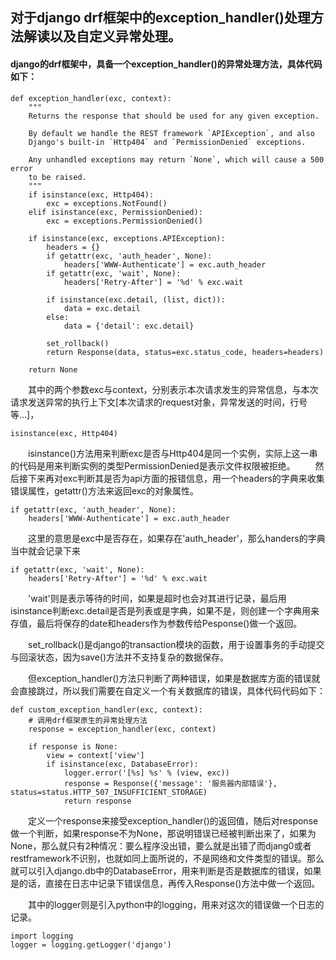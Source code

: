 ## 对于django drf框架中的exception_handler()处理方法解读以及自定义异常处理。

#### django的drf框架中，具备一个exception_handler()的异常处理方法，具体代码如下：
```
def exception_handler(exc, context):
    """
    Returns the response that should be used for any given exception.

    By default we handle the REST framework `APIException`, and also
    Django's built-in `Http404` and `PermissionDenied` exceptions.

    Any unhandled exceptions may return `None`, which will cause a 500 error
    to be raised.
    """
    if isinstance(exc, Http404):
        exc = exceptions.NotFound()
    elif isinstance(exc, PermissionDenied):
        exc = exceptions.PermissionDenied()

    if isinstance(exc, exceptions.APIException):
        headers = {}
        if getattr(exc, 'auth_header', None):
            headers['WWW-Authenticate'] = exc.auth_header
        if getattr(exc, 'wait', None):
            headers['Retry-After'] = '%d' % exc.wait

        if isinstance(exc.detail, (list, dict)):
            data = exc.detail
        else:
            data = {'detail': exc.detail}

        set_rollback()
        return Response(data, status=exc.status_code, headers=headers)

    return None
```
&emsp;&emsp;其中的两个参数exc与context，分别表示本次请求发生的异常信息，与本次请求发送异常的执行上下文[本次请求的request对象，异常发送的时间，行号等...]，
```
isinstance(exc, Http404)
```
&emsp;&emsp;isinstance()方法用来判断exc是否与Http404是同一个实例，实际上这一串的代码是用来判断实例的类型PermissionDenied是表示文件权限被拒绝。
&emsp;&emsp;然后接下来再对exc判断其是否为api方面的报错信息，用一个headers的字典来收集错误属性，getattr()方法来返回exc的对象属性。
```
if getattr(exc, 'auth_header', None):
    headers['WWW-Authenticate'] = exc.auth_header
```
&emsp;&emsp;这里的意思是exc中是否存在，如果存在'auth_header'，那么handers的字典当中就会记录下来
```
if getattr(exc, 'wait', None):
    headers['Retry-After'] = '%d' % exc.wait
```
&emsp;&emsp;'wait'则是表示等待的时间，如果是超时也会对其进行记录，最后用isinstance判断exc.detail是否是列表或是字典，如果不是，则创建一个字典用来存值，最后将保存的date和headers作为参数传给Pesponse()做一个返回。

&emsp;&emsp;set_rollback()是django的transaction模块的函数，用于设置事务的手动提交与回滚状态，因为save()方法并不支持复杂的数据保存。


&emsp;&emsp;但exception_handler()方法只判断了两种错误，如果是数据库方面的错误就会直接跳过，所以我们需要在自定义一个有关数据库的错误，具体代码代码如下：
```
def custom_exception_handler(exc, context):
    # 调用drf框架原生的异常处理方法
    response = exception_handler(exc, context)

    if response is None:
        view = context['view']
        if isinstance(exc, DatabaseError):
            logger.error('[%s] %s' % (view, exc))
            response = Response({'message': '服务器内部错误'}, status=status.HTTP_507_INSUFFICIENT_STORAGE)
            return response
```
&emsp;&emsp;定义一个response来接受exception_handler()的返回值，随后对response做一个判断，如果response不为None，那说明错误已经被判断出来了，如果为None，那么就只有2种情况：要么程序没出错，要么就是出错了而djang0或者restframework不识别，也就如同上面所说的，不是网络和文件类型的错误。那么就可以引入django.db中的DatabaseError，用来判断是否是数据库的错误，如果是的话，直接在日志中记录下错误信息，再传入Response()方法中做一个返回。

&emsp;&emsp;其中的logger则是引入python中的logging，用来对这次的错误做一个日志的记录。
```
import logging
logger = logging.getLogger('django')
```
